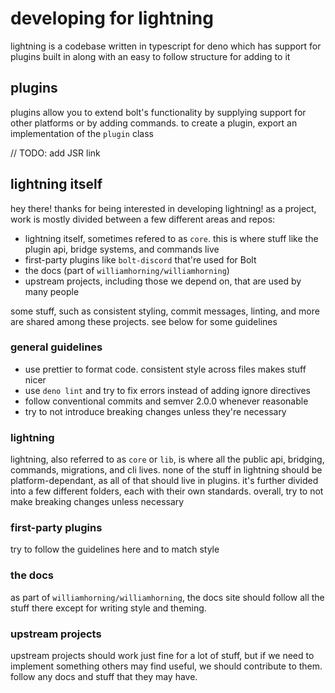 # developing for lightning

lightning is a codebase written in typescript for deno which has support
for plugins built in along with an easy to follow structure for adding to it

## plugins

plugins allow you to extend bolt's functionality by supplying support for
other platforms or by adding commands. to create a plugin, export
an implementation of the `plugin` class

// TODO: add JSR link

## lightning itself

hey there! thanks for being interested in developing lightning! as a project, work is
mostly divided between a few different areas and repos:

- lightning itself, sometimes refered to as `core`. this is where stuff like the
  plugin api, bridge systems, and commands live
- first-party plugins like `bolt-discord` that're used for Bolt
- the docs (part of `williamhorning/williamhorning`)
- upstream projects, including those we depend on, that are used by many people

some stuff, such as consistent styling, commit messages, linting, and
more are shared among these projects. see below for some guidelines

### general guidelines

- use prettier to format code. consistent style across files makes stuff nicer
- use `deno lint` and try to fix errors instead of adding ignore directives
- follow conventional commits and semver 2.0.0 whenever reasonable
- try to not introduce breaking changes unless they're necessary

### lightning

lightning, also referred to as `core` or `lib`, is where all the public api,
bridging, commands, migrations, and cli lives. none of the stuff in lightning should
be platform-dependant, as all of that should live in plugins. it's further divided
into a few different folders, each with their own standards. overall, try to not
make breaking changes unless necessary

### first-party plugins

try to follow the guidelines here and to match style

### the docs

as part of `williamhorning/williamhorning`, the docs site should follow all the stuff
there except for writing style and theming.

### upstream projects

upstream projects should work just fine for a lot of stuff, but if we need to implement
something others may find useful, we should contribute to them. follow any docs and stuff
that they may have.
